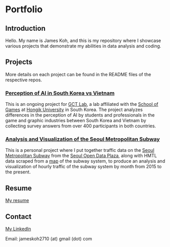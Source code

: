 # Portfolio

## Introduction

Hello. My name is James Koh, and this is my repository where I showcase various projects that demonstrate my abilities in data analysis and coding.

## Projects

More details on each project can be found in the README files of the respective repos.

### [Perception of AI in South Korea vs Vietnam](https://github.com/gh-koh/Hongik-Project)

This is an ongoing project for [GCT Lab](https://gctlab-hongik.ac.kr/), a lab affiliated with the [School of Games](https://www.husg.net/) at [Hongik University](https://www.hongik.ac.kr) in South Korea. The project analyzes differences in the perception of AI by students and professionals in the game and graphic industries between South Korea and Vietnam by collecting survey answers from over 400 participants in both countries.

### [Analysis and Visualization of the Seoul Metropolitan Subway](https://github.com/gh-koh/Seoul-Subway)

This is a personal project where I put together traffic data on the [Seoul Metropolitan Subway](https://en.wikipedia.org/wiki/Seoul_Metropolitan_Subway) from the [Seoul Open Data Plaza](https://data.seoul.go.kr/), along with HMTL data scraped from a [map](http://www.seoulmetro.co.kr/kr/cyberStation.do) of the subway system, to produce an analysis and visualization of hourly traffic of the subway system by month from 2015 to the present.

## Resume

[My resume](https://github.com/gh-koh/gh-koh/blob/main/James%20Koh%20Resume.pdf)

## Contact

[My LinkedIn](https://www.linkedin.com/in/james-k-0374652b6)

Email: jameskoh2710 (at) gmail (dot) com
